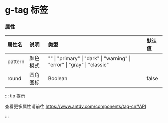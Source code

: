 # g-tag 标签

<preview path="./demo/basic.vue" title="基本使用" description="xxxxx"></preview>

### 属性

| 属性名          | 说明                 | 类型                 | 默认值                 |
| :-------------- | :------------------- | :------------------- | :------------------- |
| pattern         | 颜色模式           | "" \| "primary" \| "dark" \| "warning" \| "error" \| "gray" \| "classic"           |             |
| round         | 圆角图标           | Boolean           | false          |


::: tip 提示

查看更多属性请前往 https://www.antdv.com/components/tag-cn#API

:::
